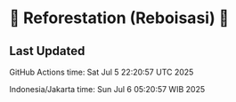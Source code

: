 
# 🌳 Reforestation (Reboisasi) 🌲

## Last Updated

GitHub Actions time: Sat Jul  5 22:20:57 UTC 2025

Indonesia/Jakarta time: Sun Jul  6 05:20:57 WIB 2025

